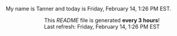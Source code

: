 My name is Tanner and today is Friday, February 14, 1:26 PM EST.

<p align="center">This <i>README</i> file is generated <b>every 3 hours</b>!</br>Last refresh: Friday, February 14, 1:26 PM EST<br /></p>
